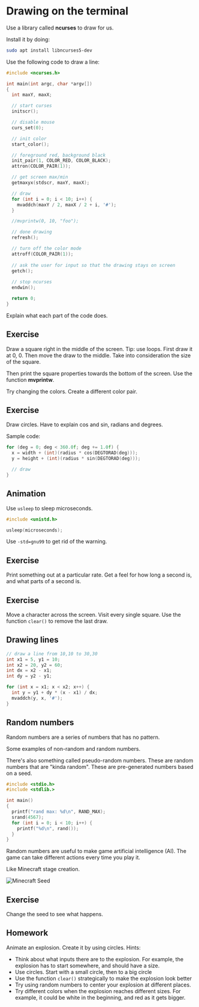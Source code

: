 # Drawing on the terminal #

Use a library called **ncurses** to draw for us.

Install it by doing:

```sh
sudo apt install libncurses5-dev
```

Use the following code to draw a line:

```c
#include <ncurses.h>

int main(int argc, char *argv[])
{
  int maxY, maxX;

  // start curses
  initscr();

  // disable mouse
  curs_set(0);

  // init color
  start_color();

  // foreground red, background black
  init_pair(1, COLOR_RED, COLOR_BLACK);
  attron(COLOR_PAIR(1));

  // get screen max/min
  getmaxyx(stdscr, maxY, maxX);

  // draw
  for (int i = 0; i < 10; i++) {
    mvaddch(maxY / 2, maxX / 2 + i, '#');
  }

  //mvprintw(0, 10, "foo");

  // done drawing
  refresh();

  // turn off the color mode
  attroff(COLOR_PAIR(1));
  
  // ask the user for input so that the drawing stays on screen
  getch();
  
  // stop ncurses
  endwin();

  return 0;
}
```

Explain what each part of the code does.

## Exercise ##

Draw a square right in the middle of the screen. Tip: use loops. First draw it at 0, 0. Then move the draw to the middle. Take into consideration the size of the square.

Then print the square properties towards the bottom of the screen. Use the function **mvprintw**.

Try changing the colors. Create a different color pair.

## Exercise ##

Draw circles. Have to explain cos and sin, radians and degrees.

Sample code:

```c
for (deg = 0; deg < 360.0f; deg += 1.0f) {
  x = width + (int)(radius * cos(DEGTORAD(deg)));
  y = height + (int)(radius * sin(DEGTORAD(deg)));

  // draw
}
```

## Animation ##

Use `usleep` to sleep microseconds.

```c
#include <unistd.h>

usleep(microseconds);
```

Use `-std=gnu99` to get rid of the warning.

## Exercise ##

Print something out at a particular rate. Get a feel for how long a second is, and what parts of a second is.

## Exercise ##

Move a character across the screen. Visit every single square. Use the function `clear()` to remove the last draw.

## Drawing lines ##

```c
// draw a line from 10,10 to 30,30
int x1 = 5, y1 = 10;
int x2 = 20, y2 = 60;
int dx = x2 - x1;
int dy = y2 - y1;

for (int x = x1; x < x2; x++) {
  int y = y1 + dy * (x - x1) / dx;
  mvaddch(y, x, '#');
}
```

## Random numbers ##

Random numbers are a series of numbers that has no pattern.

Some examples of non-random and random numbers.

There's also something called pseudo-random numbers. These are random numbers that are "kinda random". These are pre-generated numbers based on a seed.

```c
#include <stdio.h>
#include <stdlib.>

int main()
{
  printf("rand max: %d\n", RAND_MAX);
  srand(4567);
  for (int i = 0; i < 10; i++) {
    printf("%d\n", rand());
  }
}
```

Random numbers are useful to make game artificial intelligence (AI). The game can take different actions every time you play it.

Like Minecraft stage creation.

![Minecraft Seed](http://pad2.whstatic.com/images/thumb/6/6e/Use-Seeds-in-Minecraft-Step-3.jpg/aid5974520-v4-728px-Use-Seeds-in-Minecraft-Step-3.jpg)

## Exercise ##

Change the seed to see what happens.

## Homework ##

Animate an explosion. Create it by using circles. Hints:

* Think about what inputs there are to the explosion. For example, the explosion has to start somewhere, and should have a size.
* Use circles. Start with a small circle, then to a big circle
* Use the function `clear()` strategically to make the explosion look better
* Try using random numbers to center your explosion at different places.
* Try different colors when the explosion reaches different sizes. For example, it could be white in the beginning, and red as it gets bigger.
